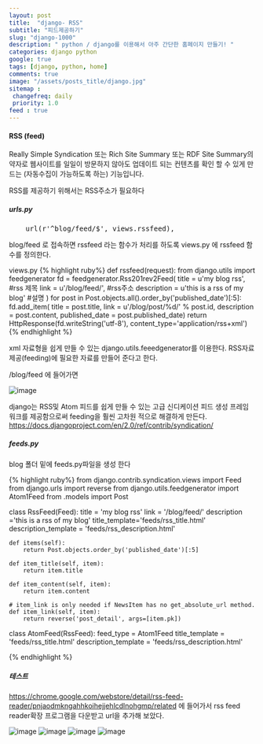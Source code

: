 ```yaml
---
layout: post
title:  "django- RSS"
subtitle: "피드제공하기"
slug: "django-1000"
description: " python / django를 이용해서 아주 간단한 홈페이지 만들기! "
categories: django python
google: true
tags: [django, python, home]
comments: true
image: "/assets/posts_title/django.jpg"
sitemap :
 changefreq: daily
 priority: 1.0
feed : true
---
```


#### RSS (feed)
Really Simple Syndication 또는 Rich Site Summary 또는 RDF Site Summary의 약자로 웹사이트를 일일이 방문하지 않아도 업데이트 되는 컨텐츠를 확인 할 수 있게 만드는 (자동수집이 가능하도록 하는) 기능입니다.  

RSS를 제공하기 위해서는 RSS주소가 필요하다

##### urls.py

<pre>
	url(r'^blog/feed/$', views.rssfeed),
</pre>

blog/feed 로 접속하면 rssfeed 라는 함수가 처리를 하도록 views.py 에 rssfeed 함수를 정의한다.

views.py
{% highlight ruby%}
	def rssfeed(request):
	from django.utils import feedgenerator
	fd = feedgenerator.Rss201rev2Feed(
		title = u'my blog rss', #rss 제목
		link = u'/blog/feed/', #rss주소
		description = u'this is a rss of my blog' #설명
		)
	for post in Post.objects.all().order_by('published_date')[:5]:
		fd.add_item(
			title = post.title,
			link = u'/blog/post/%d/' % post.id,
			description = post.content,
			published_date = post.published_date)
	return HttpResponse(fd.writeString('utf-8'), content_type='application/rss+xml')
{% endhighlight %}

xml 자료형을 쉽게 만들 수 있는 django.utils.feeedgenerator를 이용한다. RSS자료제공(feeding)에 필요한 자료를 만들어 준다고 한다.

/blog/feed 에 들어가면

![image](https://user-images.githubusercontent.com/35050638/36573774-e8cf822e-1885-11e8-9546-88c73da3a219.png)


django는 RSS및 Atom 피드를 쉽게 만들 수 있는 고급 신디케이션 피드 생성 프레임 워크를 제공함으로써 feeding을 훨씬 고차원 적으로 해결하게 만든다.
https://docs.djangoproject.com/en/2.0/ref/contrib/syndication/


##### feeds.py


blog 폴더 밑에 feeds.py파일을 생성 한다

{% highlight ruby%}
from django.contrib.syndication.views import Feed
from django.urls import reverse
from django.utils.feedgenerator import Atom1Feed
from .models import Post

class RssFeed(Feed):
	title = 'my blog rss'
	link = '/blog/feed/'
	description ='this is a rss of my blog'
	title_template='feeds/rss_title.html'
	description_template = 'feeds/rss_description.html'

	def items(self):
		return Post.objects.order_by('published_date')[:5]

	def item_title(self, item):
		return item.title

	def item_content(self, item):
		return item.content

	# item_link is only needed if NewsItem has no get_absolute_url method.
	def item_link(self, item):
		return reverse('post_detail', args=[item.pk])

class AtomFeed(RssFeed):
	feed_type = Atom1Feed
	title_template = 'feeds/rss_title.html'
	description_template = 'feeds/rss_description.html'

{% endhighlight %}


##### 테스트

https://chrome.google.com/webstore/detail/rss-feed-reader/pnjaodmkngahhkoihejjehlcdlnohgmp/related
에 들어가서 rss feed reader확장 프로그램을 다운받고 url을 추가해 보았다.  


![image](https://user-images.githubusercontent.com/35050638/36577620-b3507dea-189b-11e8-83be-58799414223c.png)
![image](https://user-images.githubusercontent.com/35050638/36577624-b697fafa-189b-11e8-9639-e79cb630ef8b.png)
![image](https://user-images.githubusercontent.com/35050638/36577627-b902716c-189b-11e8-89c8-366dcc7a1a94.png)
![image](https://user-images.githubusercontent.com/35050638/36577650-d62f2ec4-189b-11e8-8129-91559c64776d.png)
